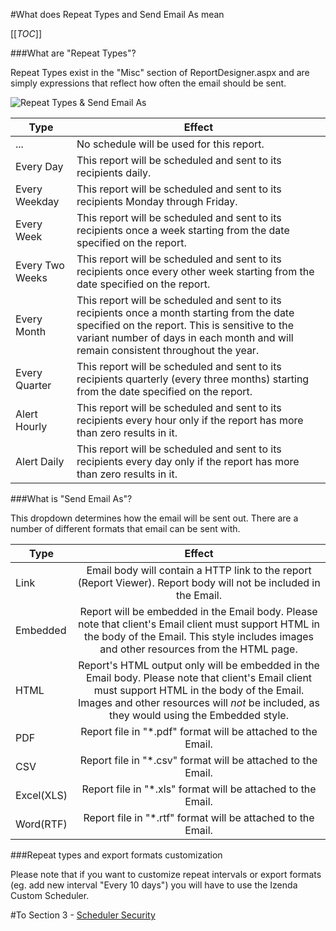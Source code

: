 #What does Repeat Types and Send Email As mean

[[_TOC_]]

###What are "Repeat Types"?

Repeat Types exist in the "Misc" section of ReportDesigner.aspx and are simply expressions that reflect how often the email should be sent.

![Repeat Types & Send Email As](http://wiki.izenda.us/FAQ/FAQ/RepeatType_And_Link.png)

|Type|Effect|
|-------------|-------------|
|...|No schedule will be used for this report.|
|Every Day|This report will be scheduled and sent to its recipients daily.|
|Every Weekday|This report will be scheduled and sent to its recipients Monday through Friday.|
|Every Week|This report will be scheduled and sent to its recipients once a week starting from the date specified on the report.|
|Every Two Weeks|This report will be scheduled and sent to its recipients once every other week starting from the date specified on the report.|
|Every Month|This report will be scheduled and sent to its recipients once a month starting from the date specified on the report. This is sensitive to the variant number of days in each month and will remain consistent throughout the year.|
|Every Quarter|This report will be scheduled and sent to its recipients quarterly (every three months) starting from the date specified on the report.|
|Alert Hourly|This report will be scheduled and sent to its recipients every hour only if the report has more than zero results in it.|
|Alert Daily|This report will be scheduled and sent to its recipients every day only if the report has more than zero results in it.|



###What is "Send Email As"?

This dropdown determines how the email will be sent out. There are a number of different formats that email can be sent with.

|Type|Effect|
| ------------- |:-------------:|
|Link|Email body will contain a HTTP link to the report (Report Viewer). Report body will not be included in the Email.|
|Embedded|Report will be embedded in the Email body. Please note that client's Email client must support HTML in the body of the Email. This style includes images and other resources from the HTML page.|
|HTML|Report's HTML output only will be embedded in the Email body. Please note that client's Email client must support HTML in the body of the Email. Images and other resources will *not* be included, as they would using the Embedded style.|
|PDF|Report file in "*.pdf" format will be attached to the Email.|
|CSV|Report file in "*.csv" format will be attached to the Email.|
|Excel(XLS)|Report file in "*.xls" format will be attached to the Email.|
|Word(RTF)|Report file in "*.rtf" format will be attached to the Email.|

###Repeat types and export formats customization

Please note that if you want to customize repeat intervals or export formats (eg. add new interval "Every 10 days") you will have to use the Izenda Custom Scheduler.

#To Section 3 - [Scheduler Security](http://wiki.izenda.us/FAQ/Implementing-Scheduler-Security)